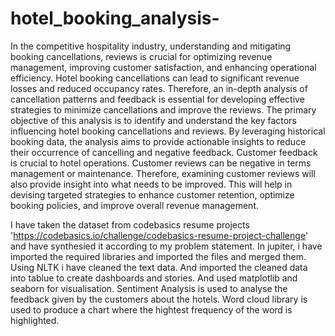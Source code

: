 # hotel_booking_analysis-
In the competitive hospitality industry, understanding and mitigating booking cancellations, reviews is crucial for optimizing revenue management, improving customer satisfaction, and enhancing operational efficiency. Hotel booking cancellations can lead to significant revenue losses and reduced occupancy rates. Therefore, an in-depth analysis of cancellation patterns and feedback is essential for developing effective strategies to minimize cancellations and improve the reviews. The primary objective of this analysis is to identify and understand the key factors influencing hotel booking cancellations and reviews. By leveraging historical booking data, the analysis aims to provide actionable insights to reduce their occurrence of cancelling and negative feedback. Customer feedback is crucial to hotel operations. Customer reviews can be negative in terms management or maintenance. Therefore, examining customer reviews will also provide insight into what needs to be improved. This will help in devising targeted strategies to enhance customer retention, optimize booking policies, and improve overall revenue management.

I have taken the dataset from codebasics resume projects 'https://codebasics.io/challenge/codebasics-resume-project-challenge' and have synthesied it according to my problem statement. In jupiter, i have imported the required libraries and imported the files and merged them. Using NLTK i have cleaned the text data. And imported the cleaned data into tablue to create dashboards and stories. And used matplotlib and seaborn for visualisation. Sentiment Analysis is used to analyse the feedback given by the customers about the hotels. Word cloud library is used to produce a chart where the hightest frequency of the word is highlighted.
